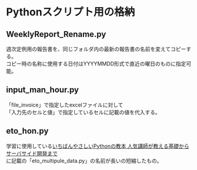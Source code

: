 # Pythonスクリプト用の格納

## WeeklyReport_Rename.py
週次定例用の報告書を、同じフォルダ内の最新の報告書の名前を変えてコピーする。  
コピー時の名称に使用する日付はYYYYMMDD形式で直近の曜日のものに指定可能。


## input_man_hour.py
「file_invoice」で指定したexcelファイルに対して  
「入力先のセルと値」で指定しているセルに記載の値を代入する。


## eto_hon.py
学習に使用している[いちばんやさしいPythonの教本 人気講師が教える基礎からサーバサイド開発まで](https://www.amazon.co.jp/dp/B075197HLN/ref=dp-kindle-redirect?_encoding=UTF8&btkr=1)  
に記載の「eto_multipule_data.py」の名前が長いの短縮したもの。
